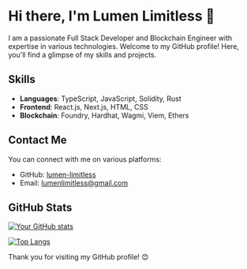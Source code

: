 # Hi there, I'm Lumen Limitless 👋

I am a passionate Full Stack Developer and Blockchain Engineer with expertise in various technologies. Welcome to my GitHub profile! Here, you'll find a
glimpse of my skills and projects.

## Skills

- **Languages**: TypeScript, JavaScript, Solidity, Rust
- **Frontend**: React.js, Next.js, HTML, CSS
- **Blockchain**: Foundry, Hardhat, Wagmi, Viem, Ethers

## Contact Me

You can connect with me on various platforms:

- GitHub: [lumen-limitless](https://github.com/lumen-limitless)
- Email: [lumenlimitless@gmail.com](mailto:lumenlimitless@gmail.com)

## GitHub Stats

[![Your GitHub stats](https://github-readme-stats.vercel.app/api?username=lumen-limitless&show_icons=true&count_private=true)](https://github.com/lumen-limitless)

[![Top Langs](https://github-readme-stats-git-masterrstaa-rickstaa.vercel.app/api/top-langs/?username=lumen-limitless)](https://github.com/lumen-limitless/github-readme-stats)

Thank you for visiting my GitHub profile! 😊
